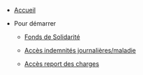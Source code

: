 - [Accueil](/)

- Pour démarrer

  - [Fonds de Solidarité](content/fonds-solidarite.md 'Fonds de solidarité')

  - [Accès indemnités journalières/maladie](content/acces-indemnites-journalieres-maladie.md 'Accès indemnités journalières/maladie')

  - [Accès report des charges](content/acces-report-des-charges.md 'Accès report des charges')
